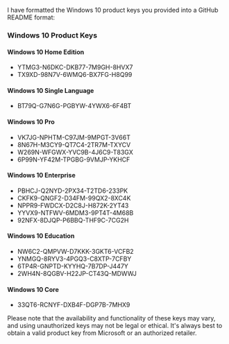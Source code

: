 I have formatted the Windows 10 product keys you provided into a GitHub README format:

### Windows 10 Product Keys

#### Windows 10 Home Edition
- YTMG3-N6DKC-DKB77-7M9GH-8HVX7
- TX9XD-98N7V-6WMQ6-BX7FG-H8Q99

#### Windows 10 Single Language
- BT79Q-G7N6G-PGBYW-4YWX6-6F4BT

#### Windows 10 Pro
- VK7JG-NPHTM-C97JM-9MPGT-3V66T
- 8N67H-M3CY9-QT7C4-2TR7M-TXYCV
- W269N-WFGWX-YVC9B-4J6C9-T83GX
- 6P99N-YF42M-TPGBG-9VMJP-YKHCF

#### Windows 10 Enterprise
- PBHCJ-Q2NYD-2PX34-T2TD6-233PK
- CKFK9-QNGF2-D34FM-99QX2-8XC4K
- NPPR9-FWDCX-D2C8J-H872K-2YT43
- YYVX9-NTFWV-6MDM3-9PT4T-4M68B
- 92NFX-8DJQP-P6BBQ-THF9C-7CG2H

#### Windows 10 Education
- NW6C2-QMPVW-D7KKK-3GKT6-VCFB2
- YNMGQ-8RYV3-4PGQ3-C8XTP-7CFBY
- 6TP4R-GNPTD-KYYHQ-7B7DP-J447Y
- 2WH4N-8QGBV-H22JP-CT43Q-MDWWJ

#### Windows 10 Core
- 33QT6-RCNYF-DXB4F-DGP7B-7MHX9

Please note that the availability and functionality of these keys may vary, and using unauthorized keys may not be legal or ethical. It's always best to obtain a valid product key from Microsoft or an authorized retailer.
